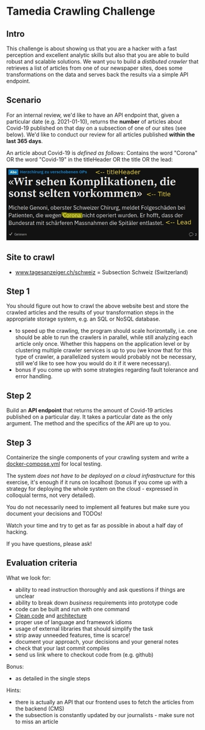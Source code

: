 # Tamedia Crawling Challenge

## Intro 

This challenge is about showing us that you are a hacker with a fast perception and excellent analytic skills but also that you are able to build robust and scalable solutions.
We want you to build a *distibuted crawler* that retrieves a list of articles from one of our newspaper sites, does some transformations on the data and serves back the results via a simple API endpoint.

## Scenario

For an internal review, we'd like to have an API endpoint that, given a particular date (e.g. 2021-01-10), returns the **number** of articles about Covid-19 published on that day on a subsection of one of our sites (see below). We'd like to conduct our review for all articles published **within the last 365 days**.

An article about Covid-19 is *defined as follows*: Contains the word "Corona" OR the word "Covid-19" in the titleHeader OR the title OR the lead:

![bl](img/challenge.jpg)


## Site to crawl

- www.tagesanzeiger.ch/schweiz = Subsection Schweiz (Switzerland)


## Step 1

You should figure out how to crawl the above website best and store the crawled articles and the results of your transformation steps in the appropriate storage system, e.g. an SQL or NoSQL database.

- to speed up the crawling, the program should scale horizontally, i.e. one should be able to run the crawlers in parallel, while still analyzing each article only once. Whether this happens on the application level or by clustering multiple crawler services is up to you (we know that for this type of crawler, a parallelized system would probably not be necessary, still we'd like to see how you would do it if it were necessary).
- bonus if you come up with some strategies regarding fault tolerance and error handling.

## Step 2

Build an **API endpoint** that returns the amount of Covid-19 articles published on a particular day. It takes a particular date as the only argument. The method and the specifics of the API are up to you. 


## Step 3

Containerize the single components of your crawling system and write a [docker-compose.yml](https://docs.docker.com/compose/) for local testing.

The system *does not have to be deployed on a cloud infrastructure* for this exercise, it's enough if it runs on localhost (bonus if you come up with a strategy for deploying the whole system on the cloud - expressed in colloquial terms, not very detailed).

You do not necessarily need to implement all features but make sure you document your decisions and TODOs!

Watch your time and try to get as far as possible in about a half day of hacking.

If you have questions, please ask! 

## Evaluation criteria

What we look for:

- ability to read instruction thoroughly and ask questions if things are unclear
- ability to break down *business* requirements into prototype code
- code can be built and run with one command
- [Clean code](https://www.amazon.com/Clean-Coder-Conduct-Professional-Programmers/dp/0137081073/) and [architecture](https://www.amazon.com/Clean-Architecture-Craftsmans-Software-Structure/dp/0134494164/)
- proper use of language and framework idioms
- usage of external libraries that should simplify the task
- strip away unneeded features, time is scarce!
- document your approach, your decisions and your general notes
- check that your last commit compiles
- send us link where to checkout code from (e.g. github)

Bonus:
- as detailed in the single steps

Hints:
- there is actually an API that our frontend uses to fetch the articles from the backend (CMS)
- the subsection is constantly updated by our journalists - make sure not to miss an article


